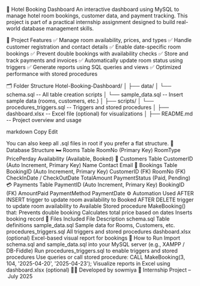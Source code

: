 🏨 Hotel Booking Dashboard
An interactive dashboard using MySQL to manage hotel room bookings, customer data, and payment tracking. This project is part of a practical internship assignment designed to build real-world database management skills.

📌 Project Features
✅ Manage room availability, prices, and types
✅ Handle customer registration and contact details
✅ Enable date-specific room bookings
✅ Prevent double bookings with availability checks
✅ Store and track payments and invoices
✅ Automatically update room status using triggers
✅ Generate reports using SQL queries and views
✅ Optimized performance with stored procedures

🗂 Folder Structure
Hotel-Booking-Dashboard/ │ ├── data/ │ └── schema.sql -- All table creation scripts │ └── sample_data.sql -- Insert sample data (rooms, customers, etc.) │ ├── scripts/ │ └── procedures_triggers.sql -- Triggers and stored procedures │ ├── dashboard.xlsx -- Excel file (optional) for visualizations │ ├── README.md -- Project overview and usage

markdown Copy Edit

You can also keep all .sql files in root if you prefer a flat structure.
🧱 Database Structure
🛏 Rooms Table
RoomNo (Primary Key)
RoomType
PricePerday
Availability (Available, Booked)
👤 Customers Table
CustomerID (Auto Increment, Primary Key)
Name
Contact
Email
📅 Bookings Table
BookingID (Auto Increment, Primary Key)
CustomerID (FK)
RoomNo (FK)
CheckInDate / CheckOutDate
TotalAmount
PaymentStatus (Paid, Pending)
💳 Payments Table
PaymentID (Auto Increment, Primary Key)
BookingID (FK)
AmountPaid
PaymentMethod
PaymentDate
⚙ Automation Used
AFTER INSERT trigger to update room availability to Booked
AFTER DELETE trigger to update room availability to Available
Stored procedure MakeBooking() that:
Prevents double booking
Calculates total price based on dates
Inserts booking record
📁 Files Included
File	Description
schema.sql	Table definitions
sample_data.sql	Sample data for Rooms, Customers, etc.
procedures_triggers.sql	All triggers and stored procedures
dashboard.xlsx (optional)	Excel-based visual report for bookings
🧪 How to Run
Import schema.sql and sample_data.sql into your MySQL server (e.g., XAMPP / DB-Fiddle)
Run procedures_triggers.sql to enable triggers and stored procedures
Use queries or call stored procedure:
CALL MakeBooking(3, 104, '2025-04-20', '2025-04-23');
Visualize reports in Excel using dashboard.xlsx (optional) 👨‍💻 Developed by sowmiya 💼 Internship Project – July 2025
